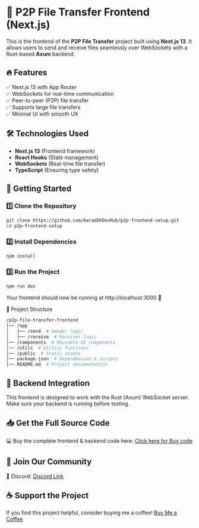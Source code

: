 # 🚀 P2P File Transfer Frontend (Next.js)  

This is the frontend of the **P2P File Transfer** project built using **Next.js 13**. It allows users to send and receive files seamlessly over WebSockets with a Rust-based **Axum** backend.  

## 🔥 Features  
✅ Next.js 13 with App Router  
✅ WebSockets for real-time communication  
✅ Peer-to-peer (P2P) file transfer  
✅ Supports large file transfers  
✅ Minimal UI with smooth UX  

## 🛠️ Technologies Used  
- **Next.js 13** (Frontend framework)  
- **React Hooks** (State management)  
- **WebSockets** (Real-time file transfer)  
- **TypeScript** (Ensuring type safety)  

## 🚀 Getting Started  

### 1️⃣ Clone the Repository  
```bash
git clone https://github.com/AarambhDevHub/p2p-frontend-setup.git
cd p2p-frontend-setup
```

### 2️⃣ Install Dependencies
```bash
npm install
```

### 3️⃣ Run the Project
```bash
npm run dev
```
Your frontend should now be running at http://localhost:3000 🚀

📂 Project Structure
```bash
/p2p-file-transfer-frontend
│── /app
│   ├── /send  # Sender logic
│   ├── /receive  # Receiver logic
│── /components  # Reusable UI components
│── /utils  # Utility functions
│── /public  # Static assets
│── package.json  # Dependencies & scripts
│── README.md  # Project documentation
```

## 🚀 Backend Integration
This frontend is designed to work with the Rust (Axum) WebSocket server. Make sure your backend is running before testing.

## 📥 Get the Full Source Code
💻 Buy the complete frontend & backend code here: [Click here for Buy code](https://buymeacoffee.com/aarambhdevhub/e/393547)

## 💬 Join Our Community
📢 Discord: [Discord Link](https://discord.gg/cDAbFuAC)

## ☕ Support the Project
If you find this project helpful, consider buying me a coffee!
[Buy Me a Coffee](https://buymeacoffee.com/aarambhdevhub)
